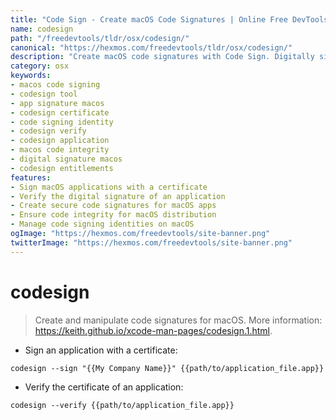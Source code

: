 ```yaml
---
title: "Code Sign - Create macOS Code Signatures | Online Free DevTools by Hexmos"
name: codesign
path: "/freedevtools/tldr/osx/codesign/"
canonical: "https://hexmos.com/freedevtools/tldr/osx/codesign/"
description: "Create macOS code signatures with Code Sign. Digitally sign your apps for security and distribution using certificates. Free online tool, no registration required."
category: osx
keywords:
- macos code signing
- codesign tool
- app signature macos
- codesign certificate
- code signing identity
- codesign verify
- codesign application
- macos code integrity
- digital signature macos
- codesign entitlements
features:
- Sign macOS applications with a certificate
- Verify the digital signature of an application
- Create secure code signatures for macOS apps
- Ensure code integrity for macOS distribution
- Manage code signing identities on macOS
ogImage: "https://hexmos.com/freedevtools/site-banner.png"
twitterImage: "https://hexmos.com/freedevtools/site-banner.png"
---
```


# codesign

> Create and manipulate code signatures for macOS.
> More information: <https://keith.github.io/xcode-man-pages/codesign.1.html>.

- Sign an application with a certificate:

`codesign --sign "{{My Company Name}}" {{path/to/application_file.app}}`

- Verify the certificate of an application:

`codesign --verify {{path/to/application_file.app}}`

